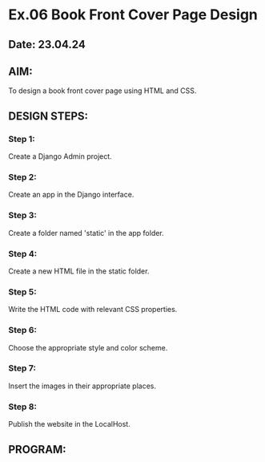 # Ex.06 Book Front Cover Page Design
## Date: 23.04.24

## AIM:
To design a book front cover page using HTML and CSS.

## DESIGN STEPS:

### Step 1:
Create a Django Admin project.

### Step 2:
Create an app in the Django interface.

### Step 3:
Create a folder named 'static' in the app folder.

### Step 4:
Create a new HTML file in the static folder.

### Step 5:
Write the HTML code with relevant CSS properties.

### Step 6:
Choose the appropriate style and color scheme.

### Step 7:
Insert the images in their appropriate places.

### Step 8:
Publish the website in the LocalHost.

## PROGRAM:
<html>
    <head>
        <meta name="viewport" content="width=device-width, initial-scale=1.0">
        <style type="text/css">
            .bookcover {
                width: 400px;
                height: 640px;
                color:black (221, 39, 39);
                margin-left: auto;
                margin-right: auto;
                padding: 20px;
                font-family:Verdana, Geneva, Tahoma, sans-serif;
                background-image: url(book.png );
                background-size: cover;
            }
            .insight {
                color:white;
            }
            .hr1 {
                width: 131px;
                color:black (221, 39, 39);
            }
            .h1 {
                font-size: larger;
                font-family: Arial, Helvetica, sans-serif;
                text-align: center;
                position: relative;
                top: 30px;
                color:white;
            }
            .para {
                font-size: medium;
                font-family: Arial, Helvetica, sans-serif;
                position: relative;
                width: 100px;
                top: 40px; 
                color:white; 
            }
            .pic {
                position: relative;
                top: 100px;
                right: 8px;
                width: 1px;
                height: 3px;
                background-size: cover;
                color:black (221, 39, 39);
            }
            .hr2 {
                position: relative;
                width: 400px;
                top: 120px;
                color:white;
            }
            .name {
                font-size: medium;
                font-family: Arial, Helvetica, sans-serif;
                display: inline;
                position: relative;
                color:white;
                right: 5px;
                top: 140px;
            }
            .hr3 {
                position: relative;
                width: 130px;
                top: 110px;
                left: 280px;
                color:white;
            }
            
            .pub {
                font-size: small;
                position: relative;
                top: 145px;
                left: 330px; 
                color:white;
            }
            .sav {
                font-size: small;
                position: relative;
                top: 130px;
                left: 300px;
                color:white;
            }
        </style>
        <title> Book Front Cover Page  </title>
    </head>
    <body>
        <div class="bookcover">
            <div class="insight">
                EXPERT INSIGHT
            </div>
            <div class="hr1">
                <hr>
            </div>
            <div class="h1">
                <h1> WORLD OF TALES </h1>
            </div>
            <div class="para">
                <p> "World of Tales" typically refers to a vast collection of folklore and fairy tales from various cultures worldwide </p>
            </div>
            <div class="name">
                <p><b>RAMYA R</b></p>
            </div>
            <div class="pub">
                <h5>Published by</h5>
            </div>
            <div class="pic">
                <img src="pic1.jpg" alt="" style="height: 100px">
            </div>
            <div class="sav">
                <h7>@saveetha.ac.in <h7>
            </div>
            <div class="edition">
                <b> THIRD EDITION</b>
            </div>
            <div class="hr3">
                <hr>
            </div>
        </div>
    </body>
</html>

## OUTPUT:
![Screenshot 2024-04-23 215536](https://github.com/ramya23000505/cover/assets/149370791/094c7983-cad6-4bc3-9ee6-09d978401b93)
## RESULT:
The program for designing book front cover page using HTML and CSS is completed successfully.
